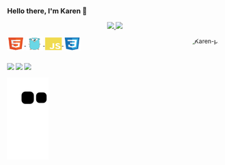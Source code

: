 ### Hello there, I'm Karen 👋

<div align="center">
  <a href="https://github.com/karen-ribeiro">
  <img height="180em" src="https://github-readme-stats.vercel.app/api?username=karen-ribeiro&show_icons=true&theme=transparent&include_all_commits=true&count_private=true"/>
  <img height="180em" src="https://github-readme-stats.vercel.app/api/top-langs/?username=karen-ribeiro&layout=compact&langs_count=7&theme=transparent"/>
</div>
  
<div style="display: inline_block"><br>
    <img align="center" alt="Karen-HTML" height="30" width="40" src="https://raw.githubusercontent.com/devicons/devicon/master/icons/html5/html5-original.svg">
    <img align="center" alt="Karen-Go" height="30" width="40" src="https://raw.githubusercontent.com/devicons/devicon/master/icons/go/go-original.svg">
    <img align="center" alt="Karen-Js" height="30" width="40" src="https://raw.githubusercontent.com/devicons/devicon/master/icons/javascript/javascript-plain.svg">
    <img align="center" alt="Karen-CSS" height="30" width="40" src="https://raw.githubusercontent.com/devicons/devicon/master/icons/css3/css3-original.svg">
    <img align="right" alt="Karen-pic" height="150" style="border-radius:50px;" src="https://media.discordapp.net/attachments/1028383801778393088/1037518094941311067/espelhada.jpg?width=422&height=484">
</div>
  
  ##
 
<div> 
  <a href="https://instagram.com/kah.mr" target="_blank"><img src="https://img.shields.io/badge/-Instagram-%23E4405F?style=for-the-badge&logo=instagram&logoColor=white" target="_blank"></a>
  <a href = "mailto:mrkarenpro@gmail.com"><img src="https://img.shields.io/badge/-Gmail-%23333?style=for-the-badge&logo=gmail&logoColor=white" target="_blank"></a>
  <a href="https://www.linkedin.com/in/karenmribeiro/" target="_blank"><img src="https://img.shields.io/badge/-LinkedIn-%230077B5?style=for-the-badge&logo=linkedin&logoColor=white" target="_blank"></a> 
 
  ![Snake animation](https://github.com/rafaballerini/rafaballerini/blob/output/github-contribution-grid-snake.svg)
 
</div>

